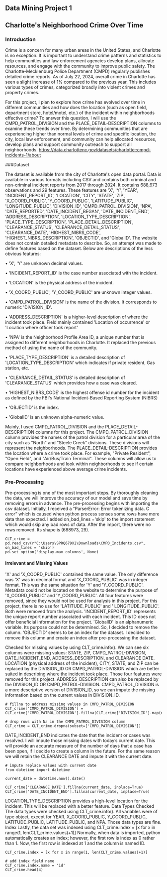## Data Mining Project 1
## Charlotte's Neighborhood Crime Over Time

### Introduction
Crime is a concern for many urban areas in the United States, and Charlotte is no exception. It is important to understand crime patterns and statistics to help communities and law enforcement agencies develop plans, allocate resources, and engage with the community to improve public safety. The Charlotte-Mecklenburg Police Department (CMPD) regularly publishes detailed crime reports. As of July 22, 2024, overall crime in Charlotte has seen a slight increase of 1% compared to the previous year. This includes various types of crimes, categorized broadly into violent crimes and property crimes.

For this project, I plan to explore how crime has evolved over time in different communities and how does the location (such as open field, department store, hotel/motel, etc.) of the incident within neighborhoods effective crime? To answer this question, I will use the CMPD_PATROL_DIVISION and the PLACE_DETAIL-DESCRIPTION columns to examine these trends over time. By determining communities that are experiencing higher than normal levels of crime and specific location, the city, local law enforcement, and community can help allocated resources, develop plans and support community outreach to support all neighborhoods.
https://data.charlottenc.gov/datasets/charlotte::cmpd-incidents-1/about

###Dataset

The dataset is available from the city of Charlotte's open data portal. Data is available in various formats including CSV and contains both criminal and non-criminal incident reports from 2017 through 2024. It contains 688,973 observations and 29 features.
These features are 'X', 'Y', 'YEAR', 'INCIDENT_REPORT_ID', 'LOCATION', 'CITY', 'STATE', 'ZIP', 'X_COORD_PUBLIC', 'Y_COORD_PUBLIC', 'LATITUDE_PUBLIC', 'LONGITUDE_PUBLIC', 'DIVISION_ID', 'CMPD_PATROL_DIVISION', 'NPA', 'DATE_REPORTED', 'DATE_INCIDENT_BEGAN', 'DATE_INCIDENT_END', 'ADDRESS_DESCRIPTION', 'LOCATION_TYPE_DESCRIPTION', 'PLACE_TYPE_DESCRIPTION', 'PLACE_DETAIL_DESCRIPTION', 'CLEARANCE_STATUS', 'CLEARANCE_DETAIL_STATUS', 'CLEARANCE_DATE', 'HIGHEST_NIBRS_CODE', 'HIGHEST_NIBRS_DESCRIPTION', 'OBJECTID', and 'GlobalID'.
The website does not contain detailed metadata to describe. So, an attempt was made to define features based on the dataset. Below are descriptions of the less obvious features:

•	'X', 'Y' are unknown decimal values.

•	'INCIDENT_REPORT_ID' is the case number associated with the incident.

•	'LOCATION' is the physical address of the incident.

•	'X_COORD_PUBLIC', 'Y_COORD_PUBLIC' are unknown integer values.

•	'CMPD_PATROL_DIVISION' is the name of the division. It corresponds to numeric 'DIVISION_ID'.

•	'ADDRESS_DESCRIPTION' is a higher-level description of where the incident took place. Field mainly contained 'Location of occurrence' or 'Location where officer took report'

•	'NPA' is the Neighborhood Profile Area ID, a unique number that is assigned to different neighborhoods in Charlotte. It replaced the previous method of using the name of the community.

•	'PLACE_TYPE_DESCRIPTION' is a detailed description of 'LOCATION_TYPE_DESCRIPTION' which indicates if private resident, Gas station, etc.

•	'CLEARANCE_DETAIL_STATUS' is detailed description of 'CLEARANCE_STATUS' which provides how a case was cleared.

•	'HIGHEST_NIBRS_CODE' is the highest offense id number for the incident as defined by the FBI's National Incident-Based Reporting System (NIBRS)

•	'OBJECTID' is the index.

•	'GlobalID' is an unknown alpha-numeric value.

Mainly, I used CMPD_PATROL_DIVISION and the PLACE_DETAIL-DESCRIPTION columns for this project. The CMPD_PATROL_DIVISION column provides the names of the patrol division for a particular area of the city such as "North" and "Steele Creek" divisions. These divisions will represent the neighborhoods. The PLACE_DETAIL-DESCRIPTION provides the location where a crime took place. For example, "Private Resident", "Open Field", and "Air/Bus/Train Terminal". These columns will allow us to compare neighborhoods and look within neighborhoods to see if certain locations have experienced above average crime incidents.

### Pre-Processing

Pre-processing is one of the most important steps. By thoroughly cleaning the data, we will improve the accuracy of our model and save time by removing errors in advance.
The pre-processing begins with importing the csv dataset. Initially, I received a “ParserError: Error tokenizing data. C error” which is caused when python process senses some rows have more data than expected. I added on_bad_lines ='skip' to the import statement which would skip any bad rows of data. After the import, there were no rows removed. Its shape is (688973, 29).
```
CLT_crime = pd.read_csv(r"C:\Users\SPRQ679X2\Downloads\CMPD_Incidents.csv", on_bad_lines = 'skip')
pd.set_option('display.max_columns', None)
```

#### Irrelevant and Missing Values
'X' and 'X_COORD_PUBLIC' contained the same value. The only difference was 'X' was in decimal format and 'X_COORD_PUBLIC' was in integer format. This was the same situation for 'Y' and 'Y_COORD_PUBLIC'. Metadata could not be located on the website to determine the purpose of 'X_COORD_PUBLIC' and 'Y_COORD_PUBLIC'. All four features were removed, since they would not be used for analysis in this project.
For this project, there is no use for 'LATITUDE_PUBLIC' and ' LONGITUDE_PUBLIC'. Both were removed from the analysis.
'INCIDENT_REPORT_ID' represents the unique report number associated with each incident. This ID does not offer beneficial information for the project.
'GlobalID' is an alphanumeric variable. Its purpose could not be determined. So, I decided to remove the column.
'OBJECTID' seems to be an index for the dataset. I decided to remove this column and create an index after pre-processing the dataset.

Checked for missing values by using CLT_crime.info(). We can see six columns were missing values: STATE, ZIP, CMPD_PATROL-DIVISION, DATE_INCIDENT_END, ADDRESS_DESCRIPTION, and CLEARANCE DATE.
LOCATION (physical address of the incident), CITY, STATE, and ZIP can be replaced by the DIVISION_ID OR CMPD_PATROL-DIVISION which are better suited in describing where the incident took place. Those four features were removed for this project.
ADDRESS_DESCRIPTION can also be replaced by the DIVISION_ID OR CMPD_PATROL-DIVISION.
CMPD_PATROL_DIVISION is a more descriptive version of DIVISION_ID, so we can impute the missing information based on the current values in DIVISION_ID.
```
# fillna to address missing values in CMPD_PATROL_DIVISION
CLT_crime['CMPD_PATROL_DIVISION'] = CLT_crime['CMPD_PATROL_DIVISION'].fillna(CLT_crime['DIVISION_ID'].map(division_mapping))

# drop rows with Na in the CMPD_PATROL_DIVISION column
CLT_crime = CLT_crime.dropna(subset=['CMPD_PATROL_DIVISION'])
```

DATE_INCIDENT_END indicates the date that the incident or cases was resolved. I will impute those missing dates with today’s current date. This will provide an accurate measure of the number of days that a case has been open, if I decide to create a column in the future. For the same reason we will retain the CLEARANCE DATE and impute it with the current date.
```
# impute replace values with current date
from datetime import datetime

current_date = datetime.now().date()

CLT_crime['CLEARANCE_DATE'].fillna(current_date, inplace=True)
CLT_crime['DATE_INCIDENT_END'].fillna(current_date, inplace=True)
```
LOCATION_TYPE_DESCRIPTION provides a high-level location for the incident. This will be replaced with a better feature.
Data Types Checked
The data types were checked using CLT_crime.info(). All variables were of type object, except for YEAR, X_COORD_PUBLIC, Y_COORD_PUBLIC, LATITUDE_PUBLIC, LATITUDE_PUBLIC, and NPA. Those data types are fine.
Index
Lastly, the data set was indexed using CLT_crime.index = [x for x in range(1, len(CLT_crime.values)+1)] Normally, when data is imported, python automatically creates an index; however, the first row is index as 0 rather than 1. Now, the first row is indexed at 1 and the column is named ID.
```
CLT_crime.index = [x for x in range(1, len(CLT_crime.values)+1)]

# add index field name
CLT_crime.index.name = 'id'
CLT_crime.head(4)
```





